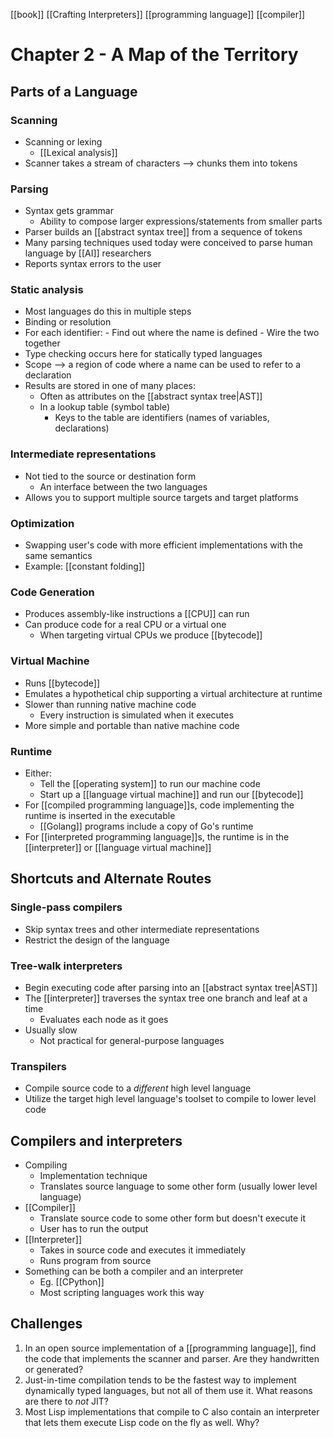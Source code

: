 [[book]] [[Crafting Interpreters]] [[programming language]] [[compiler]]

# Chapter 2 - A Map of the Territory
## Parts of a Language
### Scanning
- Scanning or lexing
	- [[Lexical analysis]]
- Scanner takes a stream of characters --> chunks them into tokens

### Parsing
- Syntax gets grammar
	- Ability to compose larger expressions/statements from smaller parts
- Parser builds an [[abstract syntax tree]] from a sequence of tokens
- Many parsing techniques used today were conceived to parse human language by [[AI]] researchers
- Reports syntax errors to the user

### Static analysis
- Most languages do this in multiple steps
- Binding or resolution
- For each identifier:
		- Find out where the name is defined
		- Wire the two together
- Type checking occurs here for statically typed languages
- Scope --> a region of code where a name can be used to refer to a declaration
- Results are stored in one of many places:
	- Often as attributes on the [[abstract syntax tree|AST]]
	- In a lookup table (symbol table)
		- Keys to the table are identifiers (names of variables, declarations)

### Intermediate representations
- Not tied to the source or destination form
	- An interface between the two languages
- Allows you to support multiple source targets and target platforms

### Optimization
- Swapping user's code with more efficient implementations with the same semantics
- Example: [[constant folding]]

### Code Generation
- Produces assembly-like instructions a [[CPU]] can run
- Can produce code for a real CPU or a virtual one
	- When targeting virtual CPUs we produce [[bytecode]]

### Virtual Machine
- Runs [[bytecode]]
- Emulates a hypothetical chip supporting a virtual architecture at runtime
- Slower than running native machine code
	- Every instruction is simulated when it executes
- More simple and portable than native machine code

### Runtime
- Either:
	- Tell the [[operating system]] to run our machine code
	- Start up a [[language virtual machine]] and run our [[bytecode]]
- For [[compiled programming language]]s, code implementing the runtime is inserted in the executable
	- [[Golang]] programs include a copy of Go's runtime
- For [[interpreted programming language]]s, the runtime is in the [[interpreter]] or [[language virtual machine]]

## Shortcuts and Alternate Routes
### Single-pass compilers
- Skip syntax trees and other intermediate representations
- Restrict the design of the language

### Tree-walk interpreters
- Begin executing code after parsing into an [[abstract syntax tree|AST]]
- The [[interpreter]] traverses the syntax tree one branch and leaf at a time
	- Evaluates each node as it goes
- Usually slow
	- Not practical for general-purpose languages

### Transpilers
- Compile source code to a _different_ high level language
- Utilize the target high level language's toolset to compile to lower level code

## Compilers and interpreters
- Compiling
	- Implementation technique
	- Translates source language to some other form (usually lower level language)
- [[Compiler]]
	- Translate source code to some other form but doesn't execute it
	- User has to run the output
- [[Interpreter]]
	- Takes in source code and executes it immediately
	- Runs program from source
- Something can be both a compiler and an interpreter
	- Eg. [[CPython]]
	- Most scripting languages work this way

## Challenges
1. In an open source implementation of a [[programming language]], find the code that implements the scanner and parser. Are they handwritten or generated?
2. Just-in-time compilation tends to be the fastest way to implement dynamically typed languages, but not all of them use it. What reasons are there to _not_ JIT?
3. Most Lisp implementations that compile to C also contain an interpreter that lets them execute Lisp code on the fly as well. Why?